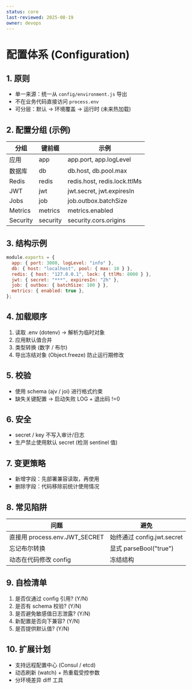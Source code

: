 ```yaml
---
status: core
last-reviewed: 2025-08-19
owner: devops
---
```


# 配置体系 (Configuration)

## 1. 原则

- 单一来源：统一从 `config/environment.js` 导出
- 不在业务代码直接访问 `process.env`
- 可分层：默认 → 环境覆盖 → 运行时 (未来热加载)

## 2. 配置分组 (示例)

| 分组     | 键前缀   | 示例                         |
| -------- | -------- | ---------------------------- |
| 应用     | app      | app.port, app.logLevel       |
| 数据库   | db       | db.host, db.pool.max         |
| Redis    | redis    | redis.host, redis.lock.ttlMs |
| JWT      | jwt      | jwt.secret, jwt.expiresIn    |
| Jobs     | job      | job.outbox.batchSize         |
| Metrics  | metrics  | metrics.enabled              |
| Security | security | security.cors.origins        |

## 3. 结构示例

```js
module.exports = {
  app: { port: 3000, logLevel: "info" },
  db: { host: "localhost", pool: { max: 10 } },
  redis: { host: "127.0.0.1", lock: { ttlMs: 8000 } },
  jwt: { secret: "***", expiresIn: "2h" },
  job: { outbox: { batchSize: 100 } },
  metrics: { enabled: true },
};
```

## 4. 加载顺序

1. 读取 .env (dotenv) → 解析为临时对象
2. 应用默认值合并
3. 类型转换 (数字 / 布尔)
4. 导出冻结对象 (Object.freeze) 防止运行期修改

## 5. 校验

- 使用 schema (ajv / joi) 进行格式约束
- 缺失关键配置 → 启动失败 LOG + 退出码 !=0

## 6. 安全

- secret / key 不写入审计/日志
- 生产禁止使用默认 secret (检测 sentinel 值)

## 7. 变更策略

- 新增字段：先部署兼容读取，再使用
- 删除字段：代码移除前统计使用情况

## 8. 常见陷阱

| 问题                          | 避免                       |
| ----------------------------- | -------------------------- |
| 直接用 process.env.JWT_SECRET | 始终通过 config.jwt.secret |
| 忘记布尔转换                  | 显式 parseBool("true")     |
| 动态在代码修改 config         | 冻结结构                   |

## 9. 自检清单

1. 是否仅通过 config 引用? (Y/N)
2. 是否有 schema 校验? (Y/N)
3. 是否避免敏感值日志泄露? (Y/N)
4. 新配置是否向下兼容? (Y/N)
5. 是否提供默认值? (Y/N)

## 10. 扩展计划

- 支持远程配置中心 (Consul / etcd)
- 动态刷新 (watch) + 热重载受控参数
- 分环境差异 diff 工具
